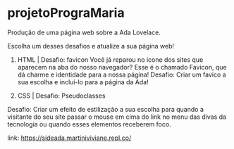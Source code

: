 # projetoPrograMaria
Produção de uma página web sobre a Ada Lovelace.

Escolha um desses desafios e atualize a sua página web! 

1) HTML | Desafio: favicon
Você já reparou no ícone dos sites que aparecem na aba do nosso navegador? Esse é o chamado Favicon, que dá charme e identidade para a nossa página!
Desafio: Criar um favico a sua escolha e incluí-lo para a página da Ada! 


2) CSS | Desafio: Pseudoclasses

Desafio: Criar um efeito de estilização a sua escolha para quando a visitante do seu site passar o mouse em cima do link no menu das divas da tecnologia ou quando esses elementos receberem foco.

link: https://sideada.martiniviviane.repl.co/

